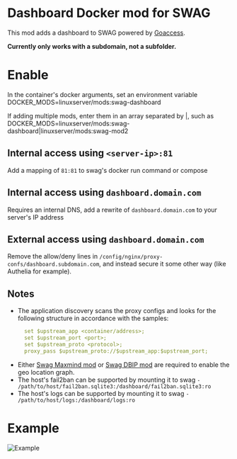 # Dashboard Docker mod for SWAG

This mod adds a dashboard to SWAG powered by [Goaccess](https://goaccess.io/).

**Currently only works with a subdomain, not a subfolder.**

# Enable

In the container's docker arguments, set an environment variable DOCKER_MODS=linuxserver/mods:swag-dashboard

If adding multiple mods, enter them in an array separated by |, such as DOCKER_MODS=linuxserver/mods:swag-dashboard|linuxserver/mods:swag-mod2

## Internal access using `<server-ip>:81`

Add a mapping of `81:81` to swag's docker run command or compose

## Internal access using `dashboard.domain.com`

Requires an internal DNS, add a rewrite of `dashboard.domain.com` to your server's IP address

## External access using `dashboard.domain.com`

Remove the allow/deny lines in `/config/nginx/proxy-confs/dashboard.subdomain.com`, and instead secure it some other way (like Authelia for example).

## Notes 
- The application discovery scans the proxy configs and looks for the following structure in accordance with the samples:
  ```yaml
    set $upstream_app <container/address>;
    set $upstream_port <port>;
    set $upstream_proto <protocol>;
    proxy_pass $upstream_proto://$upstream_app:$upstream_port;
    ```
- Either [Swag Maxmind mod](https://github.com/linuxserver/docker-mods/tree/swag-maxmind) or [Swag DBIP mod](https://github.com/linuxserver/docker-mods/tree/swag-dbip) are required to enable the geo location graph.
- The host's fail2ban can be supported by mounting it to swag `- /path/to/host/fail2ban.sqlite3:/dashboard/fail2ban.sqlite3:ro`
- The host's logs can be supported by mounting it to swag `- /path/to/host/logs:/dashboard/logs:ro`

# Example
![Example](.assets/example.png)
